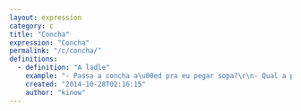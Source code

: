 ```yaml
---
layout: expression
category: c
title: "Concha"
expression: "Concha"
permalink: "/c/concha/"
definitions:
  - definition: "A ladle"
    example: "- Passa a concha a\u00ed pra eu pegar sopa?\r\n- Qual a palavra m\u00e1gica?"
    created: "2014-10-28T02:16:15"
    author: "kinow"
---
```

